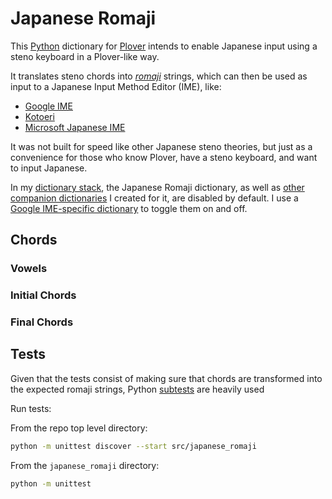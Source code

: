 # Japanese Romaji

This [Python][] dictionary for [Plover][] intends to enable Japanese input using
a steno keyboard in a Plover-like way.

It translates steno chords into _[romaji][]_ strings, which can then be used as
input to a Japanese Input Method Editor (IME), like:

- [Google IME][] 
- [Kotoeri][] 
- [Microsoft Japanese IME][]

It was not built for speed like other Japanese steno theories, but just as a
convenience for those who know Plover, have a steno keyboard, and want to input
Japanese.

In my [dictionary stack][], the Japanese Romaji dictionary, as well as
[other companion dictionaries][] I created for it, are disabled by default. I
use a [Google IME-specific dictionary][] to toggle them on and off.

## Chords

### Vowels

### Initial Chords

### Final Chords

## Tests

Given that the tests consist of making sure that chords are transformed into
the expected romaji strings, Python [subtests][] are heavily used

Run tests:

From the repo top level directory:

```sh
python -m unittest discover --start src/japanese_romaji
```

From the `japanese_romaji` directory:

```sh
python -m unittest
```

[dictionary stack]: ../../dictionaries/README.md#standing-on-the-shoulders-of-others
[Google IME]: https://www.google.co.jp/ime/
[Google IME-specific dictionary]: ../../dictionaries/japanese/japanese-google-ime.json
[Kotoeri]: https://en.wikipedia.org/wiki/Kotoeri
[Microsoft Japanese IME]: https://support.microsoft.com/en-us/windows/microsoft-japanese-ime-da40471d-6b91-4042-ae8b-713a96476916
[other companion dictionaries]: ../../dictionaries/japanese
[Plover]: https://github.com/openstenoproject/plover
[Python]: https://www.python.org/
[romaji]: https://en.wikipedia.org/wiki/Romanization_of_Japanese
[subtests]: https://docs.python.org/3/library/unittest.html#distinguishing-test-iterations-using-subtests
